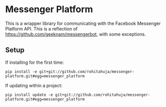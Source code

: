 # Messenger Platform

This is a wrapper library for communicating with the Facebook Messenger Platform API. This is a reflection of https://github.com/geeknam/messengerbot, with some exceptions.

## Setup

If installing for the first time:
```
pip install -e git+git://github.com/rohitahuja/messenger-platform.git#egg=messenger_platform 
```

If updating within a project:
```
pip install update -e git+git://github.com/rohitahuja/messenger-platform.git#egg=messenger_platform 
```
